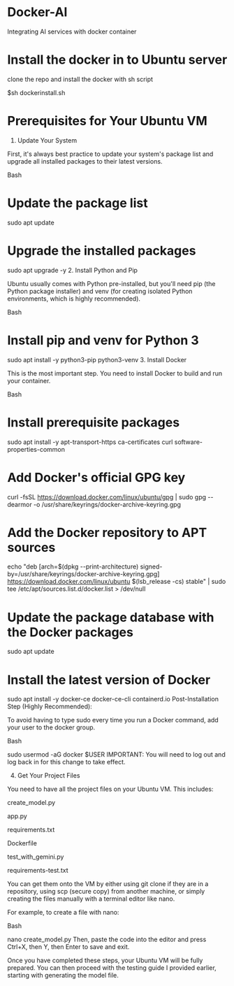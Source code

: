 # Docker-AI
Integrating AI services with docker container

# Install the docker in to Ubuntu server

clone the repo and install the docker with sh script

$sh dockerinstall.sh



# Prerequisites for Your Ubuntu VM
1. Update Your System

First, it's always best practice to update your system's package list and upgrade all installed packages to their latest versions.

Bash

# Update the package list
sudo apt update

# Upgrade the installed packages
sudo apt upgrade -y
2. Install Python and Pip

Ubuntu usually comes with Python pre-installed, but you'll need pip (the Python package installer) and venv (for creating isolated Python environments, which is highly recommended).

Bash

# Install pip and venv for Python 3
sudo apt install -y python3-pip python3-venv
3. Install Docker

This is the most important step. You need to install Docker to build and run your container.

Bash

# Install prerequisite packages
sudo apt install -y apt-transport-https ca-certificates curl software-properties-common

# Add Docker's official GPG key
curl -fsSL https://download.docker.com/linux/ubuntu/gpg | sudo gpg --dearmor -o /usr/share/keyrings/docker-archive-keyring.gpg

# Add the Docker repository to APT sources
echo "deb [arch=$(dpkg --print-architecture) signed-by=/usr/share/keyrings/docker-archive-keyring.gpg] https://download.docker.com/linux/ubuntu $(lsb_release -cs) stable" | sudo tee /etc/apt/sources.list.d/docker.list > /dev/null

# Update the package database with the Docker packages
sudo apt update

# Install the latest version of Docker
sudo apt install -y docker-ce docker-ce-cli containerd.io
Post-Installation Step (Highly Recommended):

To avoid having to type sudo every time you run a Docker command, add your user to the docker group.

Bash

sudo usermod -aG docker $USER
IMPORTANT: You will need to log out and log back in for this change to take effect.

4. Get Your Project Files

You need to have all the project files on your Ubuntu VM. This includes:

create_model.py

app.py

requirements.txt

Dockerfile

test_with_gemini.py

requirements-test.txt

You can get them onto the VM by either using git clone if they are in a repository, using scp (secure copy) from another machine, or simply creating the files manually with a terminal editor like nano.

For example, to create a file with nano:

Bash

nano create_model.py
Then, paste the code into the editor and press Ctrl+X, then Y, then Enter to save and exit.

Once you have completed these steps, your Ubuntu VM will be fully prepared. You can then proceed with the testing guide I provided earlier, starting with generating the model file.